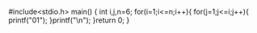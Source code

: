 #include<stdio.h>
main()
{
int i,j,n=6;
for(i=1;i<=n;i++){
for(j=1;j<=i;j++){
printf("01");
}printf("\n");
}return 0;
}
